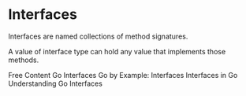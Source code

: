 # Interfaces

Interfaces are named collections of method signatures.

A value of interface type can hold any value that implements those methods.

<ResourceGroupTitle>Free Content</ResourceGroupTitle>
<BadgeLink colorScheme='blue' badgeText='Official Website' href='https://go.dev/tour/methods/9'>Go Interfaces</BadgeLink>
<BadgeLink badgeText='Read' href='https://gobyexample.com/interfaces'>Go by Example: Interfaces</BadgeLink>
<BadgeLink badgeText='Watch' href='https://www.youtube.com/watch?v=lh_Uv2imp14'>Interfaces in Go</BadgeLink>
<BadgeLink badgeText='Watch' href='https://www.youtube.com/watch?v=qJKQZKGZgf0'>Understanding Go Interfaces</BadgeLink>